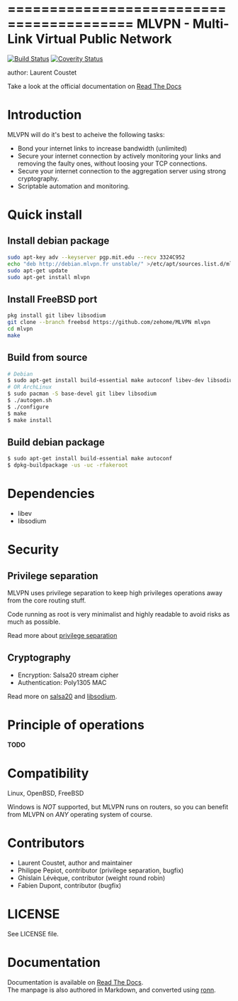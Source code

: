 =========================================
MLVPN - Multi-Link Virtual Public Network
=========================================
[![Build Status](https://travis-ci.org/zehome/MLVPN.svg?branch=ev)](https://travis-ci.org/zehome/MLVPN)
[![Coverity Status](https://scan.coverity.com/projects/4405/badge.svg)](https://scan.coverity.com/projects/4405)

author: Laurent Coustet <ed arobase zehome.com>

Take a look at the official documentation on [Read The Docs](http://mlvpn.readthedocs.org/en/latest/)

Introduction
============
MLVPN will do it's best to acheive the following tasks:

  * Bond your internet links to increase bandwidth (unlimited)
  * Secure your internet connection by actively monitoring
    your links and removing the faulty ones, without loosing
    your TCP connections.
  * Secure your internet connection to the aggregation server using
    strong cryptography.
  * Scriptable automation and monitoring.

Quick install
=============

Install debian package
----------------------
```sh
sudo apt-key adv --keyserver pgp.mit.edu --recv 3324C952
echo "deb http://debian.mlvpn.fr unstable/" >/etc/apt/sources.list.d/mlvpn.list
sudo apt-get update
sudo apt-get install mlvpn
```


Install FreeBSD port
--------------------
```sh
pkg install git libev libsodium
git clone --branch freebsd https://github.com/zehome/MLVPN mlvpn
cd mlvpn
make
```

Build from source
-----------------
```sh
# Debian
$ sudo apt-get install build-essential make autoconf libev-dev libsodium-dev
# OR ArchLinux
$ sudo pacman -S base-devel git libev libsodium
$ ./autogen.sh
$ ./configure
$ make
$ make install
```

Build debian package
--------------------
```sh
$ sudo apt-get install build-essential make autoconf
$ dpkg-buildpackage -us -uc -rfakeroot
```

Dependencies
============
  - libev
  - libsodium

Security
========

Privilege separation
--------------------
MLVPN uses privilege separation to keep high privileges operations
away from the core routing stuff.

Code running as root is very minimalist and highly readable to
avoid risks as much as possible.

Read more about [privilege separation](http://en.wikipedia.org/wiki/Privilege_separation)

Cryptography
------------
  * Encryption: Salsa20 stream cipher
  * Authentication: Poly1305 MAC

Read more on [salsa20](http://cr.yp.to/salsa20.html) and [libsodium](http://doc.libsodium.org/).


Principle of operations
=======================
**TODO**

Compatibility
=============
Linux, OpenBSD, FreeBSD

Windows is *NOT* supported, but MLVPN runs on routers, so you can
benefit from MLVPN on *ANY* operating system of course.

Contributors
============
  * Laurent Coustet, author and maintainer
  * Philippe Pepiot, contributor (privilege separation, bugfix)
  * Ghislain Lévèque, contributor (weight round robin)
  * Fabien Dupont, contributor (bugfix)

LICENSE
=======
See LICENSE file.

Documentation
=============
Documentation is available on [Read The Docs](http://mlvpn.readthedocs.org/en/latest/).  
The manpage is also authored in Markdown, and converted using [ronn](http://rtomayko.github.com/ronn/).
